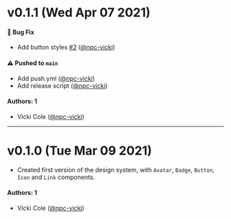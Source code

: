 # v0.1.1 (Wed Apr 07 2021)

#### 🐛 Bug Fix

- Add button styles [#2](https://github.com/newspaperclub/tut-storybook-ds/pull/2) ([@npc-vicki](https://github.com/npc-vicki))

#### ⚠️ Pushed to `main`

- Add push.yml ([@npc-vicki](https://github.com/npc-vicki))
- Add release script ([@npc-vicki](https://github.com/npc-vicki))

#### Authors: 1

- Vicki Cole ([@npc-vicki](https://github.com/npc-vicki))

---

# v0.1.0 (Tue Mar 09 2021)

- Created first version of the design system, with `Avatar`, `Badge`, `Button`, `Icon` and `Link` components.

#### Authors: 1

- Vicki Cole ([@npc-vicki](https://github.com/npc-vicki))
